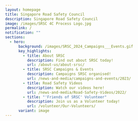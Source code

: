 ```yaml
---
layout: homepage
title: Singapore Road Safety Council
description: Singapore Road Safety Council
image: /images/SRSC 4C Process Logo.jpg
permalink: /
notification: ""
sections:
  - hero:
      background: /images/SRSC_2024_Campaigns___Events.gif
      key_highlights:
        - title: About SRSC
          description: Find out about SRSC today!
          url: /about-us/about-srsc/
        - title: SRSC Campaigns & Events
          description: Campaigns SRSC organised!
          url: /news-and-media/campaigns-and-events/2023/
        - title: Road Safety Videos
          description: Watch our videos here!
          url: /news-and-media/Road-Safety-Videos/2022/
        - title: "'Friends of SRSC' Volunteer"
          description: Join us as a Volunteer today!
          url: /volunteer/Our-Volunteers/
      variant: image
---
```

